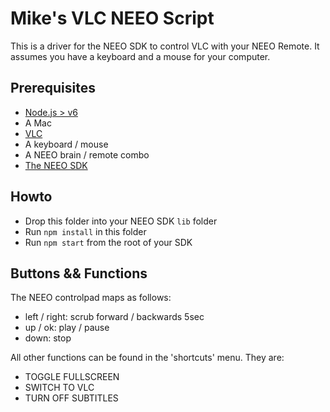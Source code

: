 # Mike's VLC NEEO Script
This is a driver for the NEEO SDK to control VLC with your NEEO Remote. It assumes you have a keyboard and a mouse for your computer. 

## Prerequisites
* [Node.js > v6](http://nodejs.org)
* A Mac
* [VLC](https://www.videolan.org/vlc/index.html)
* A keyboard / mouse
* A NEEO brain / remote combo
* [The NEEO SDK](https://github.com/NEEOInc/neeo-sdk)

## Howto
* Drop this folder into your NEEO SDK `lib` folder
* Run `npm install` in this folder
* Run `npm start` from the root of your SDK
 
## Buttons && Functions
The NEEO controlpad maps as follows:
* left / right: scrub forward / backwards 5sec
* up / ok: play / pause
* down: stop

All other functions can be found in the 'shortcuts' menu. They are:
* TOGGLE FULLSCREEN
* SWITCH TO VLC
* TURN OFF SUBTITLES